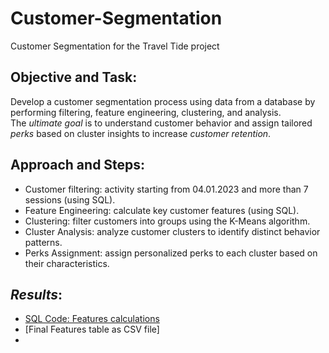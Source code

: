 # Customer-Segmentation
Customer Segmentation for the Travel Tide project

## **Objective and Task**:
Develop a customer segmentation process using data from a database by performing filtering, feature engineering, clustering, and analysis.  
The *ultimate goal* is to understand customer behavior and assign tailored *perks* based on cluster insights to increase *customer retention*.

## **Approach and Steps**:
- Customer filtering: activity starting from 04.01.2023 and more than 7 sessions (using SQL).
- Feature Engineering: calculate key customer features (using SQL).
- Clustering: filter customers into groups using the K-Means algorithm.
- Cluster Analysis: analyze customer clusters to identify distinct behavior patterns.
- Perks Assignment: assign personalized perks to each cluster based on their characteristics.


## *Results*:
- [SQL Code: Features calculations]()
- [Final Features table as CSV file]
- 
